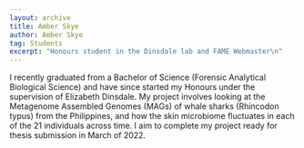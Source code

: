 ```yaml
---
layout: archive
title: Amber Skye
author: Amber Skye
tag: Students
excerpt: "Honours student in the Dinsdale lab and FAME Webmaster\n"
---
```


I recently graduated from a Bachelor of Science (Forensic Analytical Biological Science) and have since started my 
Honours under the supervision of Elizabeth Dinsdale.
My project involves looking at the Metagenome Assembled Genomes (MAGs) of whale sharks (Rhincodon typus) from the 
Philippines, and how the skin microbiome fluctuates in each of the 21 individuals across time. 
I aim to complete my project ready for thesis submission in March of 2022.
